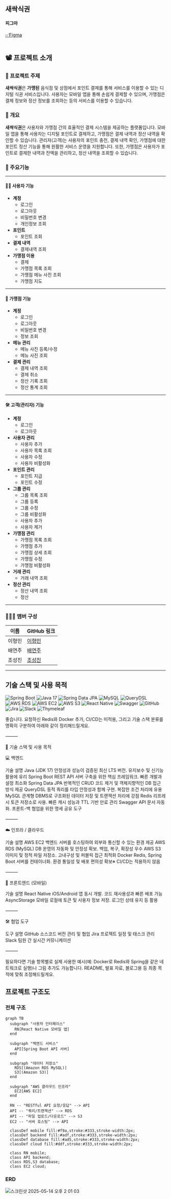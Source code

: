 ## 새싹식권


####  피그마
[✅Figma](https://www.figma.com/design/3dq3FoAhTIkBIHcORUm5cR/SeSAC?node-id=22-58&p=f&t=6piaK3X8gYBbYmnI-0)
<br/> <br/>


## 📽️ 프로젝트 소개

### 📍 프로젝트 주제

**새싹식권**은 **가맹된** 음식점 및 상점에서 포인트 결제를 통해 서비스를 이용할 수 있는 디지털 식권 서비스입니다. 사용자는 모바일 앱을 통해 손쉽게 결제할 수 있으며, 가맹점은 결제 정보와 정산 정보를 조회하는 등의 서비스를 이용할 수 있습니다.

### 📍 개요

**새싹식권**은 사용자와 가맹점 간의 효율적인 결제 시스템을 제공하는 플랫폼입니다. 모바일 앱을 통해 사용자는 디지털 포인트로 결제하고, 가맹점은 결제 내역과 정산 내역을 확인할 수 있습니다. 관리자(고객)는 사용자의 포인트 충전, 결제 내역 확인, 가맹점에 대한 포인트 정산 기능을 통해 원활한 서비스 운영을 지원합니다. 또한, 가맹점은 사용자가 포인트로 결제한 내역과 잔액을 관리하고, 정산 내역을 조회할 수 있습니다.

### 📍 주요기능 

---

#### 🧑‍💼 사용자 기능
- **계정**
  - 로그인
  - 로그아웃
  - 비밀번호 변경
  - 개인정보 조회
- **포인트**
  - 포인트 조회
- **결제 내역**
  - 결제내역 조회
- **가맹점 이용**
  - 결제
  - 가맹점 목록 조회
  - 가맹점 메뉴 사진 조회
  - 가맹점 지도

---

#### 🏪 가맹점 기능
- **계정**
  - 로그인
  - 로그아웃
  - 비밀번호 변경
  - 정보 조회
- **메뉴 관리**
  - 메뉴 사진 등록/수정
  - 메뉴 사진 조회
- **결제 관리**
  - 결제 내역 조회
  - 결제 취소
  - 정산 기록 조회
  - 정산 통계 조회

---

#### 🛠 고객(관리자) 기능
- **계정**
  - 로그인
  - 로그아웃
- **사용자 관리**
  - 사용자 추가
  - 사용자 목록 조회
  - 사용자 수정
  - 사용자 비활성화
- **포인트 관리**
  - 포인트 지급
  - 포인트 수정
- **그룹 관리**
  - 그룹 목록 조회
  - 그룹 등록
  - 그룹 수정
  - 그룹 비활성화
  - 사용자 추가
  - 사용자 제거
- **가맹점 관리**
  - 가맹점 목록 조회
  - 가맹점 추가
  - 가맹점 상세 조회
  - 가맹점 수정
  - 가맹점 비활성화
- **거래 관리**
  - 거래 내역 조회
- **정산 관리**
  - 정산 내역 조회
  - 정산

---



### 🧑‍🤝‍🧑 맴버 구성


| 이름    | GitHub 링크                                         | 
|---------|-----------------------------------------------------|
| 이형민  | [이형민](https://github.com/Lidoca)           |
| 배연주  | [배연주](https://github.com/kimyeonghee)            |
| 조성진  | [조성진](https://github.com/choseongjin0815)        |

---

## 기술 스택 및 사용 목적


![Spring Boot](https://img.shields.io/badge/Spring%20Boot-6DB33F?style=for-the-badge)
![Java 17](https://img.shields.io/badge/Java-007396?style=for-the-badge)
![Spring Data JPA](https://img.shields.io/badge/Spring%20Data%20JPA-6DB33F?style=for-the-badge)
![MySQL](https://img.shields.io/badge/MySQL-4479A1?style=for-the-badge)
![QueryDSL](https://img.shields.io/badge/QueryDSL-3b6e4f?style=for-the-badge)
![AWS RDS](https://img.shields.io/badge/AWS%20RDS-232F3E?style=for-the-badge)
![AWS EC2](https://img.shields.io/badge/AWS%20EC2-FF9900?style=for-the-badge)
![AWS S3](https://img.shields.io/badge/AWS%20S3-569A31?style=for-the-badge)
![React Native](https://img.shields.io/badge/React%20Native-61DAFB?style=for-the-badge)
![Swagger](https://img.shields.io/badge/Swagger-85EA2D?style=for-the-badge)
![GitHub](https://img.shields.io/badge/GitHub-181717?style=for-the-badge)
![Jira](https://img.shields.io/badge/Jira-0052CC?style=for-the-badge)
![Slack](https://img.shields.io/badge/Slack-4A154B?style=for-the-badge)
![Thymeleaf](https://img.shields.io/badge/Thymeleaf-005F0F?style=for-the-badge)

좋습니다. 요청하신 Redis와 Docker 추가, CI/CD는 미적용, 그리고 기술 스택 분류를 명확히 구분하여 아래와 같이 정리해드릴게요.

⸻

🧱 기술 스택 및 사용 목적

💻 백엔드

기술	설명
Java (JDK 17)	안정성과 성능이 검증된 최신 LTS 버전. 유지보수 및 신기능 활용에 유리
Spring Boot	REST API 서버 구축을 위한 핵심 프레임워크. 빠른 개발과 설정 최소화
Spring Data JPA	반복적인 CRUD 코드 제거 및 객체지향적인 DB 접근 방식 제공
QueryDSL	동적 쿼리를 타입 안정성과 함께 구현. 복잡한 조건 처리에 유용
MySQL	관계형 DBMS로 구조화된 데이터 저장 및 트랜잭션 처리에 강점
Redis	리프레시 토큰 저장소로 사용. 빠른 캐시 성능과 TTL 기반 만료 관리
Swagger	API 문서 자동화. 프론트-백 협업을 위한 명세 공유 도구


⸻

☁️ 인프라 / 클라우드

기술	설명
AWS EC2	백엔드 서버를 호스팅하여 외부와 통신할 수 있는 환경 제공
AWS RDS (MySQL)	DB 운영의 자동화 및 안정성 확보. 백업, 복구, 확장성 우수
AWS S3	이미지 및 정적 파일 저장소. 고내구성 및 퍼블릭 접근 최적화
Docker	Redis, Spring Boot 서버를 컨테이너화. 환경 통일성 및 배포 편의성 확보※ CI/CD는 적용하지 않음


⸻

📱 프론트엔드 (모바일)

기술	설명
React Native	iOS/Android 앱 동시 개발. 코드 재사용성과 빠른 배포 가능
AsyncStorage	모바일 로컬에 토큰 및 사용자 정보 저장. 로그인 상태 유지 등 활용


⸻

🛠 협업 도구

도구	설명
GitHub	소스코드 버전 관리 및 협업
Jira	프로젝트 일정 및 태스크 관리
Slack	팀원 간 실시간 커뮤니케이션


⸻

필요하다면 기술 항목별로 실제 사용한 예시(예: Docker로 Redis와 Spring을 같은 네트워크로 실행)나 그림 추가도 가능합니다.
README, 발표 자료, 블로그용 등 최종 목적에 맞춰 조정해드릴게요.


## 프로젝트 구조도
### 전체 구조

```mermaid
graph TB
  subgraph "사용자 인터페이스"
    RN[React Native 모바일 앱]
  end

  subgraph "백엔드 서비스"
    API[Spring Boot API 서버]
  end

  subgraph "데이터 저장소"
    RDS[(Amazon RDS MySQL)]
    S3[(Amazon S3)]
  end

  subgraph "AWS 클라우드 인프라"
    EC2[AWS EC2]
  end

  RN -- "RESTful API 요청/응답" --> API
  API -- "쿼리/트랜잭션" --> RDS
  API -- "파일 업로드/다운로드" --> S3
  EC2 -- "서버 호스팅" --> API

  classDef mobile fill:#f9a,stroke:#333,stroke-width:2px;
  classDef backend fill:#adf,stroke:#333,stroke-width:2px;
  classDef database fill:#ad5,stroke:#333,stroke-width:2px;
  classDef cloud fill:#ddf,stroke:#333,stroke-width:2px;

  class RN mobile;
  class API backend;
  class RDS,S3 database;
  class EC2 cloud;
```





### ERD
![스크린샷 2025-05-14 오후 2 01 03](https://github.com/user-attachments/assets/7b544d73-b9b0-4b51-951d-5afd44b038d8)



